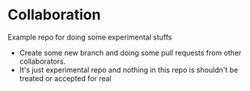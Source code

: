 # Collaboration
Example repo for doing some experimental stuffs

 * Create some new branch and doing some pull requests from other collaborators.
 * It's just experimental repo and nothing in this repo is shouldn't be treated or accepted for real
